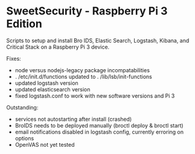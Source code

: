 # SweetSecurity - Raspberry Pi 3 Edition

Scripts to setup and install Bro IDS, Elastic Search, Logstash, Kibana, and Critical Stack on a Raspberry Pi 3 device.

Fixes:
  * node versus nodejs-legacy package incompatabilities
  * . /etc/init.d/functions updated to . /lib/lsb/init-functions
  * updated logstash version
  * updated elasticsearch version
  * fixed logstash.conf to work with new software versions and Pi 3

Outstanding:
  * services not autostarting after install (crashed)
  * BroIDS needs to be deployed manually (broctl deploy & broctl start)
  * email notifications disabled in logstash config, currently erroring on options
  * OpenVAS not yet tested
